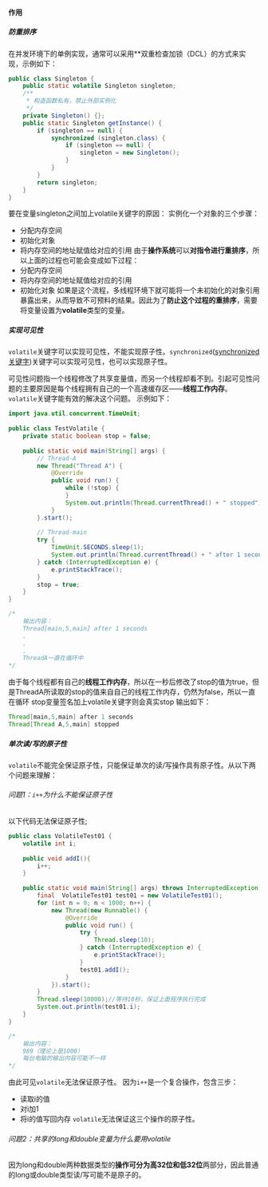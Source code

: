 #### 作用
##### 防重排序
在并发环境下的单例实现，通常可以采用**双重检查加锁（DCL）的方式来实现，示例如下：
``` java
public class Singleton {  
    public static volatile Singleton singleton;  
    /**  
     * 构造函数私有，禁止外部实例化  
     */  
    private Singleton() {};  
    public static Singleton getInstance() {  
        if (singleton == null) {  
            synchronized (singleton.class) {  
                if (singleton == null) {  
                    singleton = new Singleton();  
                }  
            }  
        }  
        return singleton;  
    }  
}
```

要在变量singleton之间加上volatile关键字的原因：
实例化一个对象的三个步骤：
- 分配内存空间
- 初始化对象
- 将内存空间的地址赋值给对应的引用
由于**操作系统**可以**对指令进行重排序**，所以上面的过程也可能会变成如下过程：
- 分配内存空间
- 将内存空间的地址赋值给对应的引用
- 初始化对象
如果是这个流程，多线程环境下就可能将一个未初始化的对象引用暴露出来，从而导致不可预料的结果。因此为了**防止这个过程的重排序**，需要将变量设置为**volatile**类型的变量。
##### 实现可见性
`volatile`关键字可以实现可见性，不能实现原子性。`synchronized`([synchronized关键字](synchronized关键字.md))关键字可以实现可见性，也可以实现原子性。

可见性问题指一个线程修改了共享变量值，而另一个线程却看不到。引起可见性问题的主要原因是每个线程拥有自己的一个高速缓存区——**线程工作内存**。`volatile`关键字能有效的解决这个问题。
示例如下：
``` java
import java.util.concurrent.TimeUnit;  
  
public class TestVolatile {  
    private static boolean stop = false;  
  
    public static void main(String[] args) {  
        // Thread-A  
        new Thread("Thread A") {  
            @Override  
            public void run() {  
                while (!stop) {  
                }  
                System.out.println(Thread.currentThread() + " stopped");  
            }  
        }.start();  
  
        // Thread-main  
        try {  
            TimeUnit.SECONDS.sleep(1);  
            System.out.println(Thread.currentThread() + " after 1 seconds");  
        } catch (InterruptedException e) {  
            e.printStackTrace();  
        }  
        stop = true;  
    }  
}

/*
	输出内容：
	Thread[main,5,main] after 1 seconds
	.
	.
	.
	ThreadA一直在循环中
*/
```
由于每个线程都有自己的**线程工作内存**，所以在一秒后修改了stop的值为true，但是ThreadA所读取的stop的值来自自己的线程工作内存，仍然为false，所以一直在循环
stop变量签名加上volatile关键字则会真实stop
输出如下：
``` java
Thread[main,5,main] after 1 seconds  
Thread[Thread A,5,main] stopped
```
##### 单次读/写的原子性
`volatile`不能完全保证原子性，只能保证单次的读/写操作具有原子性。从以下两个问题来理解：
###### 问题1：`i++`为什么不能保证原子性
以下代码无法保证原子性;
``` java
public class VolatileTest01 {  
    volatile int i;  
  
    public void addI(){  
        i++;  
    }  
  
    public static void main(String[] args) throws InterruptedException {  
        final  VolatileTest01 test01 = new VolatileTest01();  
        for (int n = 0; n < 1000; n++) {  
            new Thread(new Runnable() {  
                @Override  
                public void run() {  
                    try {  
                        Thread.sleep(10);  
                    } catch (InterruptedException e) {  
                        e.printStackTrace();  
                    }  
                    test01.addI();  
                }  
            }).start();  
        }  
        Thread.sleep(10000);//等待10秒，保证上面程序执行完成  
        System.out.println(test01.i);  
    }  
}

/*
	输出内容：
	989（理论上是1000）
	每台电脑的输出内容可能不一样
*/
```
由此可见`volatile`无法保证原子性。
因为`i++`是一个复合操作，包含三步：
- 读取i的值
- 对i加1
- 将i的值写回内存
`volatile`无法保证这三个操作的原子性。

###### 问题2：共享的long和double变量为什么要用volatile
因为long和double两种数据类型的**操作可分为高32位和低32位**两部分，因此普通的long或double类型读/写可能不是原子的。